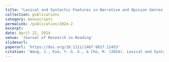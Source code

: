 ```yaml
---
title: "Lexical and Syntactic Features in Narrative and Opinion Genres and Their Relations to Writing Quality in Fourth Grade Writing"
collection: publications
category: manuscripts
permalink: /publication/2024-2
excerpt:  
date: April 22, 2024
venue: 'Journal of Research in Reading'
slidesurl:  
paperurl: 'https://doi.org/10.1111/1467-9817.12453'
citation: 'Wang, J., Kim, Y.-S. G., & Cho, M. (2024). Lexical and Syntactic Features in Narrative and Opinion Genres and Their Relations to Writing Quality in Fourth Grade Writing. <i>Journal of Research in Reading</i>. 1(2).'
---
```


